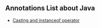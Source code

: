 ## Annotations List about Java

+ [Casting and instanceof operator](https://github.com/islanrodrigues/my-personal-annotations/blob/master/java/casting-and-instanceof.md)